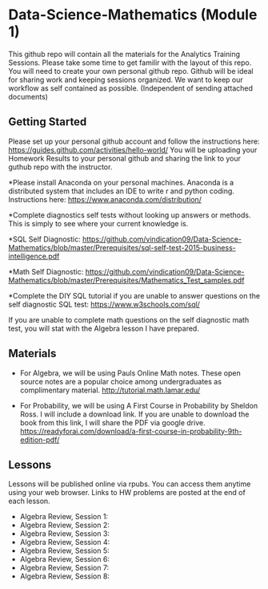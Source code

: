 # Data-Science-Mathematics (Module 1)

This github repo will contain all the materials for the Analytics Training Sessions. Please take some time to get familir with the layout of this repo. You will need to create your own personal github repo. Github will be ideal for sharing work and keeping sessions organized. We want to keep our workflow as self contained as possible. (Independent of sending attached documents) 


## Getting Started 
Please set up your personal github account and follow the instructions here: https://guides.github.com/activities/hello-world/
You will be uploading your Homework Results to your personal github and sharing the link to your guthub repo with the instructor. 

*Please install Anaconda on your personal machines. Anaconda is a distributed system that includes an IDE to write r and python coding. Instructions here: https://www.anaconda.com/distribution/

*Complete diagnostics self tests without looking up answers or methods. This is simply to see where your current knowledge is. 

*SQL Self Diagnostic: https://github.com/vindication09/Data-Science-Mathematics/blob/master/Prerequisites/sql-self-test-2015-business-intelligence.pdf

*Math Self Diagnostic: https://github.com/vindication09/Data-Science-Mathematics/blob/master/Prerequisites/Mathematics_Test_samples.pdf

*Complete the DIY SQL tutorial if you are unable to answer questions on the self diagnostic SQL test: https://www.w3schools.com/sql/

If you are unable to complete math questions on the self diagnostic math test, you will stat with the Algebra lesson I have prepared. 

## Materials

* For Algebra, we will be using Pauls Online Math notes. These open source notes are a popular choice among undergraduates as complimentary material. http://tutorial.math.lamar.edu/

* For Probability, we will be using A First Course in Probability by Sheldon Ross. I will include a download link. If you are unable to download the book from this link, I will share the PDF via google drive. https://readyforai.com/download/a-first-course-in-probability-9th-edition-pdf/

## Lessons 
Lessons will be published online via rpubs. You can access them anytime using your web browser. Links to HW problems are posted at the end of each lesson. 

* Algebra Review, Session 1:
* Algebra Review, Session 2:
* Algebra Review, Session 3:
* Algebra Review, Session 4:
* Algebra Review, Session 5:
* Algebra Review, Session 6:
* Algebra Review, Session 7:
* Algebra Review, Session 8: 
